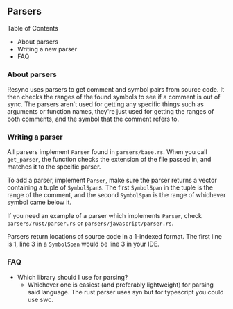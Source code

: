 ## Parsers

Table of Contents

- About parsers
- Writing a new parser
- FAQ

### About parsers

Resync uses parsers to get comment and symbol pairs from source code. It then checks the ranges of the found symbols to see if a comment is out of sync. The parsers aren't used for getting any specific things such as arguments or function names, they're just used for getting the ranges of both comments, and the symbol that the comment refers to.

### Writing a parser

All parsers implement `Parser` found in `parsers/base.rs`. When you call `get_parser`, the function checks the extension of the file passed in, and matches it to the specific parser.

To add a parser, implement `Parser`, make sure the parser returns a vector containing a tuple of `SymbolSpan`s. The first `SymbolSpan` in the tuple is the range of the comment, and the second `SymbolSpan` is the range of whichever symbol came below it.

If you need an example of a parser which implements `Parser`, check `parsers/rust/parser.rs` or `parsers/javascript/parser.rs`.

Parsers return locations of source code in a 1-indexed format. The first line is 1, line 3 in a `SymbolSpan` would be line 3 in your IDE.

### FAQ

- Which library should I use for parsing?
  - Whichever one is easiest (and preferably lightweight) for parsing said language. The rust parser uses syn but for typescript you could use swc.
